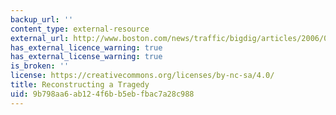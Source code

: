 ```yaml
---
backup_url: ''
content_type: external-resource
external_url: http://www.boston.com/news/traffic/bigdig/articles/2006/07/21/reconstructing_a_tragedy/
has_external_licence_warning: true
has_external_license_warning: true
is_broken: ''
license: https://creativecommons.org/licenses/by-nc-sa/4.0/
title: Reconstructing a Tragedy
uid: 9b798aa6-ab12-4f6b-b5eb-fbac7a28c988
---
```


